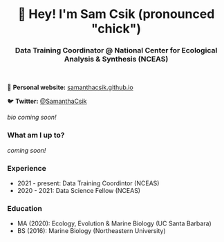 <h1 align="center"> 👋 Hey! I'm Sam Csik (pronounced "chick")</h1>

<h3 align="center"> Data Training Coordinator @ National Center for Ecological Analysis & Synthesis (NCEAS)</h3>

<br>

📝 **Personal website:** [samanthacsik.github.io](https://samanthacsik.github.io/)

🐦 **Twitter:** [@SamanthaCsik](https://twitter.com/SamanthaCsik)
 
*bio coming soon!*

### What am I up to? 

*coming soon!*

### Experience

- 2021 - present: Data Training Coordintor (NCEAS)
- 2020 - 2021: Data Science Fellow (NCEAS)

### Education

- MA (2020): Ecology, Evolution & Marine Biology (UC Santa Barbara)
- BS (2016): Marine Biology (Northeastern University)

<!--
**samanthacsik/samanthacsik** is a ✨ _special_ ✨ repository because its `README.md` (this file) appears on your GitHub profile.

Here are some ideas to get you started:

- 🔭 I’m currently working on ...
- 🌱 I’m currently learning ...
- 👯 I’m looking to collaborate on ...
- 🤔 I’m looking for help with ...
- 💬 Ask me about ...
- 📫 How to reach me: ...
- 😄 Pronouns: ...
- ⚡ Fun fact: ...
-->

